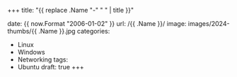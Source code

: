 +++
title: "{{ replace .Name "-" " " | title }}"

date: {{ now.Format "2006-01-02" }}
url: /{{ .Name }}/
image: images/2024-thumbs/{{ .Name }}.jpg
categories:
  - Linux
  - Windows
  - Networking
tags:
  - Ubuntu
draft: true
+++